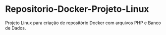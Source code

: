 # Repositorio-Docker-Projeto-Linux
Projeto Linux para criação de repositório Docker com arquivos PHP e Banco de Dados.
